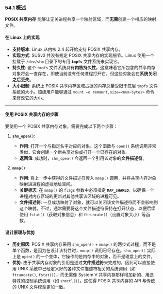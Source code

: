 
### **54.1 概述**

**POSIX 共享内存** 能够让无关进程共享一个映射区域，而**无需**创建一个相应的映射文件。

#### **在 Linux 上的实现**
* **支持版本**: Linux 从内核 2.4 起开始支持 POSIX 共享内存。
* **实现方式**: SUSv3 并没有规定 POSIX 共享内存的实现细节。Linux 使用一个挂载于 `/dev/shm` 目录下的专用 **`tmpfs`** 文件系统来实现它。
* **持久性**: 这个 `tmpfs` 文件系统具有**内核持久性**。这意味着它所包含的共享内存对象将会一直存在，即使当前没有任何进程打开它。但这些对象会在**系统关闭之后丢失**。
* **大小限制**: 系统上 POSIX 共享内存区域占据的内存总量受限于底层 `tmpfs` 文件系统的大小。超级用户能够通过 `mount –o remount,size=<num-bytes>` 命令来修改它的大小。

---
#### **使用 POSIX 共享内存的步骤**
要使用一个 POSIX 共享内存对象，需要完成以下两个步骤：

1.  **`shm_open()`**:
    * **作用**: 打开一个与指定名字对应的对象。这个函数与 `open()` 系统调用非常类似，它会创建一个新共享对象或打开一个已存在的对象。
    * **返回值**: 成功时，`shm_open()` 会返回一个引用该对象的**文件描述符**。

2.  **`mmap()`**:
    * **作用**: 将上一步中获得的文件描述符传入 `mmap()` 调用，并将共享内存对象映射进进程的虚拟地址空间。
    * **关键标志**: 在 `mmap()` 的 `flags` 参数中必须指定 **`MAP_SHARED`**，以确保一个进程对内存区域的更新对其他共享该区域的进程可见。
    * **文件描述符**: 一旦成功映射了对象，就可以关闭该文件描述符而不会影响到这个映射。不过，通常需要将这个文件描述符保持在打开状态，以便后续使用 `fstat()`（获取对象信息）和 `ftruncate()`（设置对象大小）等函数。

#### **设计原理与优势**
* **历史原因**: POSIX 共享内存采用 `shm_open()` + `mmap()` 的两步式过程，而不是单个函数，是因为在设计该特性时，`mmap()` 调用已经存在。`shm_open()` 实际上是 `open()` 的一个变体，它操作的是内存中的对象，而不是磁盘上的文件。
* **优势**: 由于共享内存对象的引用是通过**文件描述符**来完成的，因此可以直接使用 UNIX 系统中已经定义好的各种文件描述符相关的系统调用（如 `ftruncate()`, `fstat()`），而无需像 System V 共享内存那样增加新的、用途特殊的控制系统调用（如 `shmctl()`）。这使得 POSIX 共享内存的 API 与传统的 UNIX 文件模型更加一致。